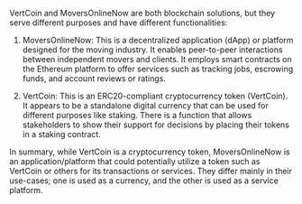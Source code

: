 VertCoin and MoversOnlineNow are both blockchain solutions, but they serve different purposes and have different functionalities:

1. MoversOnlineNow: This is a decentralized application (dApp) or platform designed for the moving industry. It enables peer-to-peer interactions between independent movers and clients. It employs smart contracts on the Ethereum platform to offer services such as tracking jobs, escrowing funds, and account reviews or ratings.

2. VertCoin: This is an ERC20-compliant cryptocurrency token (VertCoin). It appears to be a standalone digital currency that can be used for different purposes like staking. There is a function that allows stakeholders to show their support for decisions by placing their tokens in a staking contract.

In summary, while VertCoin is a cryptocurrency token, MoversOnlineNow is an application/platform that could potentially utilize a token such as VertCoin or others for its transactions or services. They differ mainly in their use-cases; one is used as a currency, and the other is used as a service platform.